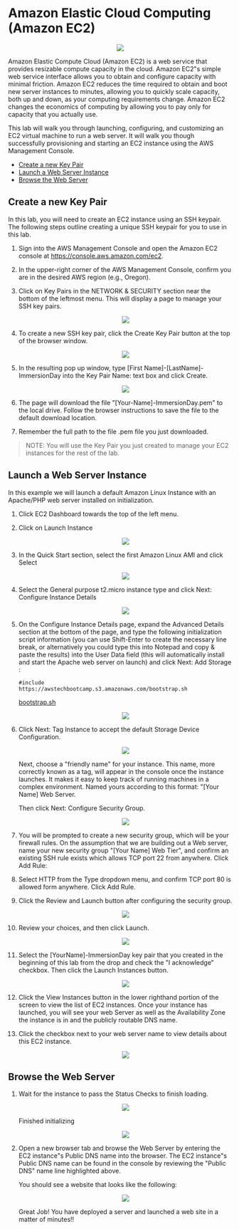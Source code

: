 # Amazon Elastic Cloud Computing (Amazon EC2)

<p align="center"><img src="./images/logo.png"/></p>

Amazon Elastic Compute Cloud (Amazon EC2) is a web service that provides resizable compute capacity in the cloud. Amazon 
EC2"s simple web service interface allows you to obtain and configure capacity with minimal friction. Amazon EC2 reduces 
the time required to obtain and boot new server instances to minutes, allowing you to quickly scale capacity, both up 
and down, as your computing requirements change. Amazon EC2 changes the economics of computing by allowing you to pay 
only for capacity that you actually use.

This lab will walk you through launching, configuring, and customizing an EC2 virtual machine to run a web server. It 
will walk you though successfully provisioning and starting an EC2 instance using the AWS Management Console.

* [Create a new Key Pair](#create-a-new-key-pair)
* [Launch a Web Server Instance](#launch-a-web-server-instance)
* [Browse the Web Server](#browse-the-web-server)

## Create a new Key Pair

In this lab, you will need to create an EC2 instance using an SSH keypair. The following steps outline creating a unique 
SSH keypair for you to use in this lab.

1. Sign into the AWS Management Console and open the Amazon EC2 console at <https://console.aws.amazon.com/ec2>.

1. In the upper-right corner of the AWS Management Console, confirm you are in the desired AWS region (e.g., Oregon).

1. Click on Key Pairs in the NETWORK & SECURITY section near the bottom of the leftmost menu. This will display a 
page to manage your SSH key pairs.

    <p align="center"><img src="./images/image01.png") />

1. To create a new SSH key pair, click the Create Key Pair button at the top of the browser window.

    <p align="center"><img src="./images/image02.png") />

1. In the resulting pop up window, type \[First Name\]-\[LastName\]-ImmersionDay into the Key Pair Name: text box and 
click Create.

    <p align="center"><img src="./images/image03.png") />

1. The page will download the file "\[Your-Name\]-ImmersionDay.pem" to the local drive. Follow the browser instructions 
to save the file to the default download location.

1. Remember the full path to the file .pem file you just downloaded.

> NOTE: You will use the Key Pair you just created to manage your EC2 instances for the rest of the lab.

## Launch a Web Server Instance

In this example we will launch a default Amazon Linux Instance with an Apache/PHP web server installed on initialization.

1. Click EC2 Dashboard towards the top of the left menu.

1. Click on Launch Instance

    <p align="center"><img src="./images/image04.png") />

1. In the Quick Start section, select the first Amazon Linux AMI and click Select

    <p align="center"><img src="./images/image05.png") />

1. Select the General purpose t2.micro instance type and click Next: Configure Instance Details
  
    <p align="center"><img src="./images/image06.png") />

1. On the Configure Instance Details page, expand the Advanced Details section at the bottom of the page, and type the 
following initialization script information (you can use Shift-Enter to create the necessary line break, or alternatively 
you could type this into Notepad and copy & paste the results) into the User Data field (this will automatically install 
and start the Apache web server on launch) and click Next: Add Storage :

    ```
    #include
    https://awstechbootcamp.s3.amazonaws.com/bootstrap.sh
    ```
    
    [bootstrap.sh](./bootstrap.sh)
    
    <p align="center"><img src="./images/image07.png") />

1. Click Next: Tag Instance to accept the default Storage Device Configuration.

    <p align="center"><img src="./images/image08.png") />

    Next, choose a "friendly name" for your instance. This name, more correctly known as a tag, will appear in the 
    console once the instance launches. It makes it easy to keep track of running machines in a complex environment. 
    Named yours according to this format: "\[Your Name\] Web Server.
    
    Then click Next: Configure Security Group.

    <p align="center"><img src="./images/image09.png") />

1. You will be prompted to create a new security group, which will be your firewall rules. On the assumption that we are 
building out a Web server, name your new security group "\[Your Name\] Web Tier", and confirm an existing SSH rule exists 
which allows TCP port 22 from anywhere. Click Add Rule:

1. Select HTTP from the Type dropdown menu, and confirm TCP port 80 is allowed form anywhere. Click Add Rule.

1. Click the Review and Launch button after configuring the security group.

    <p align="center"><img src="./images/image10.png") />

1. Review your choices, and then click Launch.

    <p align="center"><img src="./images/image11.png") />

1. Select the \[YourName\]-ImmersionDay key pair that you created in the beginning of this lab from the drop and check 
the \"I acknowledge\" checkbox. Then click the Launch Instances button.

    <p align="center"><img src="./images/image12.png") />

1. Click the View Instances button in the lower righthand portion of the screen to view the list of EC2 instances. Once 
your instance has launched, you will see your web Server as well as the Availability Zone the instance is in and the 
publicly routable DNS name.

1. Click the checkbox next to your web server name to view details about this EC2 instance.
  
    <p align="center"><img src="./images/image13.png") />

## Browse the Web Server

1. Wait for the instance to pass the Status Checks to finish loading.
  
    <p align="center"><img src="./images/image14.png") />
  
    Finished initializing
    
    <p align="center"><img src="./images/image15.png") />

1. Open a new browser tab and browse the Web Server by entering the EC2 instance"s Public DNS name into the browser. The 
EC2 instance"s Public DNS name can be found in the console by reviewing the "Public DNS" name line highlighted above.

    You should see a website that looks like the following:

    <p align="center"><img src="./images/image16.png") />

    Great Job! You have deployed a server and launched a web site in a matter of minutes!!
